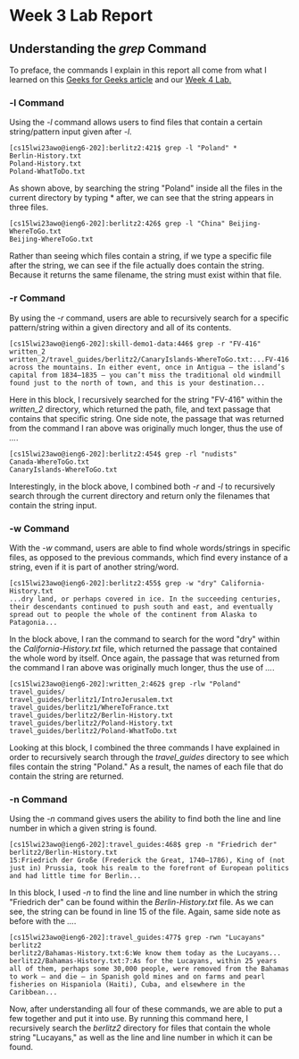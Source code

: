 # Week 3 Lab Report

## Understanding the *grep* Command

To preface, the commands I explain in this report all come from what I learned on this [Geeks for Geeks article](https://www.geeksforgeeks.org/grep-command-in-unixlinux/) and our [Week 4 Lab.](https://ucsd-cse15l-w23.github.io/week/week4/#counting-sizes-of-text-files)

### -l Command

Using the *-l* command allows users to find files that contain a certain string/pattern input given after *-l*.

```
[cs15lwi23awo@ieng6-202]:berlitz2:421$ grep -l "Poland" *
Berlin-History.txt
Poland-History.txt
Poland-WhatToDo.txt
```

As shown above, by searching the string "Poland" inside all the files in the current directory by typing * after, we can see that the string appears in three files.

```
[cs15lwi23awo@ieng6-202]:berlitz2:426$ grep -l "China" Beijing-WhereToGo.txt
Beijing-WhereToGo.txt
```

Rather than seeing which files contain a string, if we type a specific file after the string, we can see if the file actually does contain the string. Because it returns the same filename, the string must exist within that file.

### -r Command

By using the *-r* command, users are able to recursively search for a specific pattern/string within a given directory and all of its contents.

```
[cs15lwi23awo@ieng6-202]:skill-demo1-data:446$ grep -r "FV-416"  written_2
written_2/travel_guides/berlitz2/CanaryIslands-WhereToGo.txt:...FV-416 across the mountains. In either event, once in Antigua — the island’s capital from 1834–1835 — you can’t miss the traditional old windmill found just to the north of town, and this is your destination...
```

Here in this block, I recursively searched for the string "FV-416" within the *written_2* directory, which returned the path, file, and text passage that contains that specific string. One side note, the passage that was returned from the command I ran above was originally much longer, thus the use of *...*.

```
[cs15lwi23awo@ieng6-202]:berlitz2:454$ grep -rl "nudists"
Canada-WhereToGo.txt
CanaryIslands-WhereToGo.txt
```

Interestingly, in the block above, I combined both *-r* and *-l* to recursively search through the current directory and return only the filenames that contain the string input.

### -w Command

With the *-w* command, users are able to find whole words/strings in specific files, as opposed to the previous commands, which find every instance of a string, even if it is part of another string/word.

```
[cs15lwi23awo@ieng6-202]:berlitz2:455$ grep -w "dry" California-History.txt
...dry land, or perhaps covered in ice. In the succeeding centuries, their descendants continued to push south and east, and eventually spread out to people the whole of the continent from Alaska to Patagonia...
```

In the block above, I ran the command to search for the word "dry" within the *California-History.txt* file, which returned the passage that contained the whole word by itself. Once again, the passage that was returned from the command I ran above was originally much longer, thus the use of *...*.

```
[cs15lwi23awo@ieng6-202]:written_2:462$ grep -rlw "Poland" travel_guides/
travel_guides/berlitz1/IntroJerusalem.txt
travel_guides/berlitz1/WhereToFrance.txt
travel_guides/berlitz2/Berlin-History.txt
travel_guides/berlitz2/Poland-History.txt
travel_guides/berlitz2/Poland-WhatToDo.txt
```

Looking at this block, I combined the three commands I have explained in order to recursively search through the *travel_guides* directory to see which files contain the string "Poland." As a result, the names of each file that do contain the string are returned.

### -n Command

Using the *-n* command gives users the ability to find both the line and line number in which a given string is found.

```
[cs15lwi23awo@ieng6-202]:travel_guides:468$ grep -n "Friedrich der" berlitz2/Berlin-History.txt
15:Friedrich der Große (Frederick the Great, 1740–1786), King of (not just in) Prussia, took his realm to the forefront of European politics and had little time for Berlin...
```

In this block, I used *-n* to find the line and line number in which the string "Friedrich der" can be found within the *Berlin-History.txt* file. As we can see, the string can be found in line 15 of the file. Again, same side note as before with the *...*.

```
[cs15lwi23awo@ieng6-202]:travel_guides:477$ grep -rwn "Lucayans"  berlitz2
berlitz2/Bahamas-History.txt:6:We know them today as the Lucayans...
berlitz2/Bahamas-History.txt:7:As for the Lucayans, within 25 years all of them, perhaps some 30,000 people, were removed from the Bahamas to work — and die — in Spanish gold mines and on farms and pearl fisheries on Hispaniola (Haiti), Cuba, and elsewhere in the Caribbean...
```

Now, after understanding all four of these commands, we are able to put a few together and put it into use. By running this command here, I recursively search the *berlitz2* directory for files that contain the whole string "Lucayans," as well as the line and line number in which it can be found.
